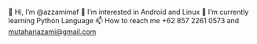 👋 Hi, I’m @azzamimaf
👀 I’m interested in Android and Linux
🌱 I’m currently learning Python Language
📫 How to reach me +62 857 2261 0573 and mutahariazami@gmail.com
